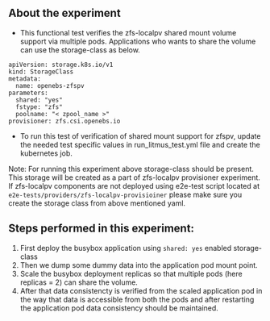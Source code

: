 ## About the experiment

- This functional test verifies the zfs-localpv shared mount volume support via multiple pods. Applications who wants to share the volume can use the storage-class as below.

```
apiVersion: storage.k8s.io/v1
kind: StorageClass
metadata:
  name: openebs-zfspv
parameters:
  shared: "yes"
  fstype: "zfs"
  poolname: "< zpool_name >"
provisioner: zfs.csi.openebs.io
```
- To run this test of verification of shared mount support for zfspv, update the needed test specific values in run_litmus_test.yml file and create the kubernetes job.

Note: For running this experiment above storage-class should be present. This storage will be created as a part of zfs-localpv provisioner experiment. If zfs-localpv components are not deployed using e2e-test script located at `e2e-tests/providers/zfs-localpv-provisioiner` please make sure you create the storage class from above mentioned yaml.

## Steps performed in this experiment:

1. First deploy the busybox application using `shared: yes` enabled storage-class
2. Then we dump some dummy data into the application pod mount point.
3. Scale the busybox deployment replicas so that multiple pods (here replicas = 2) can share the volume.
4. After that data consistencty is verified from the scaled application pod in the way that data is accessible from both the pods and after restarting the application pod data consistency should be maintained.
